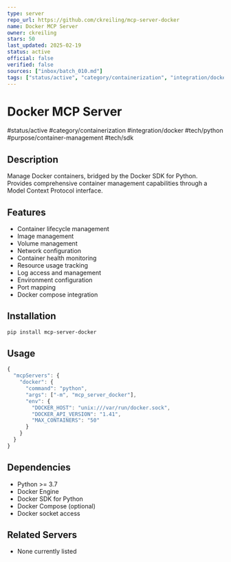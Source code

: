```yaml
---
type: server
repo_url: https://github.com/ckreiling/mcp-server-docker
name: Docker MCP Server
owner: ckreiling
stars: 50
last_updated: 2025-02-19
status: active
official: false
verified: false
sources: ["inbox/batch_010.md"]
tags: ["status/active", "category/containerization", "integration/docker", "tech/python", "purpose/container-management", "tech/sdk"]
---
```


# Docker MCP Server

#status/active #category/containerization #integration/docker #tech/python #purpose/container-management #tech/sdk

## Description

Manage Docker containers, bridged by the Docker SDK for Python. Provides comprehensive container management capabilities through a Model Context Protocol interface.

## Features

- Container lifecycle management
- Image management
- Volume management
- Network configuration
- Container health monitoring
- Resource usage tracking
- Log access and management
- Environment configuration
- Port mapping
- Docker compose integration

## Installation

```bash
pip install mcp-server-docker
```

## Usage

```javascript
{
  "mcpServers": {
    "docker": {
      "command": "python",
      "args": ["-m", "mcp_server_docker"],
      "env": {
        "DOCKER_HOST": "unix:///var/run/docker.sock",
        "DOCKER_API_VERSION": "1.41",
        "MAX_CONTAINERS": "50"
      }
    }
  }
}
```

## Dependencies

- Python >= 3.7
- Docker Engine
- Docker SDK for Python
- Docker Compose (optional)
- Docker socket access

## Related Servers

- None currently listed